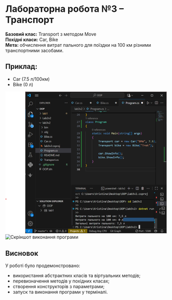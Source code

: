 # Лабораторна робота №3 – Транспорт

**Базовий клас:** Transport з методом Move  
**Похідні класи:** Car, Bike  
**Мета:** обчислення витрат пального для поїздки на 100 км різними транспортними засобами.

## Приклад:
- Car (7.5 л/100км)
- Bike (0 л)


![Скріншот виконання програми](../screenshots/screenshot.png)
![Скріншот виконання програми](../screenshots1/screenshot.png)







## Висновок
У роботі було продемонстровано:
- використання абстрактних класів та віртуальних методів;
- перевизначення методів у похідних класах;
- створення конструкторів з параметрами;
- запуск та виконання програми у терміналі.


